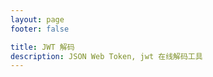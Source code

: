 ```yaml
---
layout: page
footer: false

title: JWT 解码
description: JSON Web Token, jwt 在线解码工具
---
```



<script setup>
import Index from './Index.vue'
</script>

<n-message-provider>
    <Index />
</n-message-provider>
